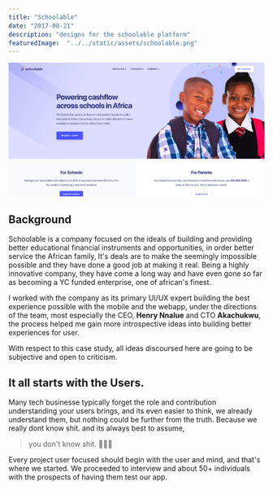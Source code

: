 ```yaml
---
title: "Schoolable"
date: "2017-08-21"
description: "designs for the schoolable platform"
featuredImage:  "../../static/assets/schoolable.png"
---
```

![Schoolable](../../static/assets/schoolable.png)

## Background

Schoolable is a company focused on the ideals of building and providing better educational financial instruments and opportunities, in order better service the African family, It's deals are to make the seemingly impossible possible and they have done a good job at making it real. Being a highly innovative company, they have come a long way and have even gone so far as becoming a YC funded enterprise, one of african's finest.

I worked with the company as its primary UI/UX expert building the best experience possible with the mobile and the webapp, under the directions of the team, most especially the CEO, **Henry Nnalue** and CTO **Akachukwu**, the process helped me gain more introspective ideas into building better experiences for user.

With respect to this case study, all ideas discoursed here are going to be subjective and open to criticism.

## It all starts with the Users.

Many tech businesse typically forget the role and contribution understanding your users brings, and its even easier to think, we already understand them, but nothing could be further from the truth. Because we really dont know shit. and its always best to assume, 

> you don't know shit. 🤷🏽‍♂️

Every project user focused should begin with the user and mind, and that's where we started. We proceeded to interview and about 50+ individuals with the prospects of having them test our app.

